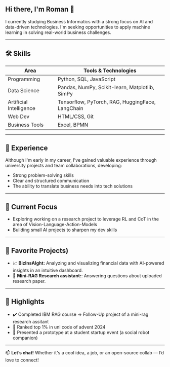 ## Hi there, I'm Roman 👋

I currently studying Business Informatics with a strong focus on AI and data-driven technologies. I'm seeking opportunities to apply machine learning in solving real-world business challenges.

---

## 🛠️ Skills

| Area                    | Tools & Technologies                                |
|-------------------------|-----------------------------------------------------|
| Programming             | Python, SQL, JavaScript                             |
| Data Science            | Pandas, NumPy, Scikit-learn, Matplotlib, SimPy      |
| Artificial Intelligence | Tensorflow, PyTorch, RAG, HuggingFace, LangChain    |
| Web Dev                 | HTML/CSS, Git                                       |
| Business Tools          | Excel, BPMN                                         |

---

## 💼 Experience

Although I'm early in my career, I've gained valuable experience through university projects and team collaborations, developing:
- Strong problem-solving skills
- Clear and structured communication
- The ability to translate business needs into tech solutions

---

## 🌱 Current Focus

- Exploring working on a research project to leverage RL and CoT in the area of Vision-Language-Action-Models
- Building small AI projects to sharpen my dev skills

---

## 📌 Favorite Projects)

- 📈 **BizInsAIght:** Analyzing and visualizing financial data with AI-powered insights in an intuitive dashboard.
- 🏫 **Mini-RAG Research assistant:**: Answering questions about uploaded research paper.

---
## 🏅 Highlights

- ✔️ Completed IBM RAG course => Follow-Up project of a mini-rag research assitant
- 🥇 Ranked top 1% in uni code of advent 2024
- 🚀 Presented a prototype at a student startup event (a social robot companion)

---

📫 **Let’s chat!** Whether it's a cool idea, a job, or an open-source collab — I’d love to connect!
